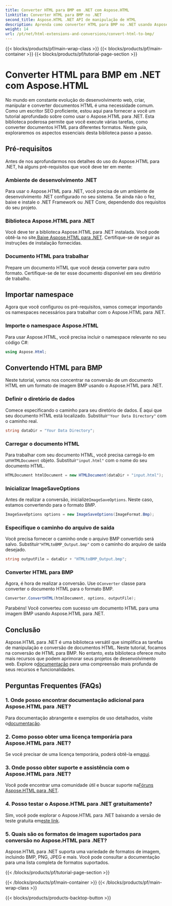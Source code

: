 ```yaml
---
title: Converter HTML para BMP em .NET com Aspose.HTML
linktitle: Converter HTML para BMP no .NET
second_title: Aspose.HTML .NET API de manipulação de HTML
description: Aprenda como converter HTML para BMP no .NET usando Aspose.HTML para .NET. Guia abrangente para desenvolvedores web para alavancar o Aspose.HTML para .NET.
weight: 14
url: /pt/net/html-extensions-and-conversions/convert-html-to-bmp/
---
```


{{< blocks/products/pf/main-wrap-class >}}
{{< blocks/products/pf/main-container >}}
{{< blocks/products/pf/tutorial-page-section >}}

# Converter HTML para BMP em .NET com Aspose.HTML

No mundo em constante evolução do desenvolvimento web, criar, manipular e converter documentos HTML é uma necessidade comum. Como um escritor SEO proficiente, estou aqui para fornecer a você um tutorial aprofundado sobre como usar o Aspose.HTML para .NET. Esta biblioteca poderosa permite que você execute várias tarefas, como converter documentos HTML para diferentes formatos. Neste guia, exploraremos os aspectos essenciais desta biblioteca passo a passo.

## Pré-requisitos

Antes de nos aprofundarmos nos detalhes do uso do Aspose.HTML para .NET, há alguns pré-requisitos que você deve ter em mente:

### Ambiente de desenvolvimento .NET

Para usar o Aspose.HTML para .NET, você precisa de um ambiente de desenvolvimento .NET configurado no seu sistema. Se ainda não o fez, baixe e instale o .NET Framework ou .NET Core, dependendo dos requisitos do seu projeto.

### Biblioteca Aspose.HTML para .NET

 Você deve ter a biblioteca Aspose.HTML para .NET instalada. Você pode obtê-la no site,[Baixe Aspose.HTML para .NET](https://releases.aspose.com/html/net/). Certifique-se de seguir as instruções de instalação fornecidas.

### Documento HTML para trabalhar

Prepare um documento HTML que você deseja converter para outro formato. Certifique-se de ter esse documento disponível em seu diretório de trabalho.

## Importar namespace

Agora que você configurou os pré-requisitos, vamos começar importando os namespaces necessários para trabalhar com o Aspose.HTML para .NET.

### Importe o namespace Aspose.HTML

Para usar Aspose.HTML, você precisa incluir o namespace relevante no seu código C#:

```csharp
using Aspose.Html;
```

## Convertendo HTML para BMP

Neste tutorial, vamos nos concentrar na conversão de um documento HTML em um formato de imagem BMP usando o Aspose.HTML para .NET.

### Definir o diretório de dados

 Comece especificando o caminho para seu diretório de dados. É aqui que seu documento HTML está localizado. Substituir`"Your Data Directory"` com o caminho real.

```csharp
string dataDir = "Your Data Directory";
```

### Carregar o documento HTML

 Para trabalhar com seu documento HTML, você precisa carregá-lo em um`HTMLDocument` objeto. Substituir`"input.html"` com o nome do seu documento HTML.

```csharp
HTMLDocument htmlDocument = new HTMLDocument(dataDir + "input.html");
```

### Inicializar ImageSaveOptions

 Antes de realizar a conversão, inicialize`ImageSaveOptions`. Neste caso, estamos convertendo para o formato BMP.

```csharp
ImageSaveOptions options = new ImageSaveOptions(ImageFormat.Bmp);
```

### Especifique o caminho do arquivo de saída

 Você precisa fornecer o caminho onde o arquivo BMP convertido será salvo. Substituir`"HTMLtoBMP_Output.bmp"` com o caminho do arquivo de saída desejado.

```csharp
string outputFile = dataDir + "HTMLtoBMP_Output.bmp";
```

### Converter HTML para BMP

 Agora, é hora de realizar a conversão. Use o`Converter` classe para converter o documento HTML para o formato BMP.

```csharp
Converter.ConvertHTML(htmlDocument, options, outputFile);
```

Parabéns! Você converteu com sucesso um documento HTML para uma imagem BMP usando Aspose.HTML para .NET.

## Conclusão

Aspose.HTML para .NET é uma biblioteca versátil que simplifica as tarefas de manipulação e conversão de documentos HTML. Neste tutorial, focamos na conversão de HTML para BMP. No entanto, esta biblioteca oferece muito mais recursos que podem aprimorar seus projetos de desenvolvimento web. Explore o[documentação](https://reference.aspose.com/html/net/) para uma compreensão mais profunda de seus recursos e funcionalidades.

## Perguntas Frequentes (FAQs)

### 1. Onde posso encontrar documentação adicional para Aspose.HTML para .NET?

 Para documentação abrangente e exemplos de uso detalhados, visite o[documentação](https://reference.aspose.com/html/net/).

### 2. Como posso obter uma licença temporária para Aspose.HTML para .NET?

Se você precisar de uma licença temporária, poderá obtê-la em[aqui](https://purchase.aspose.com/temporary-license/).

### 3. Onde posso obter suporte e assistência com o Aspose.HTML para .NET?

 Você pode encontrar uma comunidade útil e buscar suporte na[Fóruns Aspose.HTML para .NET](https://forum.aspose.com/).

### 4. Posso testar o Aspose.HTML para .NET gratuitamente?

 Sim, você pode explorar o Aspose.HTML para .NET baixando a versão de teste gratuita em[este link](https://releases.aspose.com/).

### 5. Quais são os formatos de imagem suportados para conversão no Aspose.HTML para .NET?

Aspose.HTML para .NET suporta uma variedade de formatos de imagem, incluindo BMP, PNG, JPEG e mais. Você pode consultar a documentação para uma lista completa de formatos suportados.

{{< /blocks/products/pf/tutorial-page-section >}}

{{< /blocks/products/pf/main-container >}}
{{< /blocks/products/pf/main-wrap-class >}}

{{< blocks/products/products-backtop-button >}}
